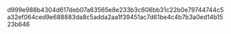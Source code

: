 d999e988b4304d617deb07a63565e8e233b3c606bb31c22b0e79744744c5a32ef064ced9e688883da8c5adda2aa1f39451ac7d61be4c4b7b3a0ed14b1523b646
